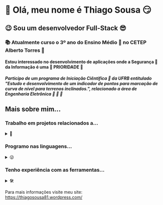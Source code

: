 # 👋 Olá, meu nome é Thiago Sousa 😏  
## 😉 Sou um desenvolvedor Full-Stack 😎
### 📚 Atualmente curso o 3º ano do Ensino Médio 📝 no CETEP Alberto Torres 🍎
#### Estou interessado no desenvolvimento de aplicações onde a Segurança 🔐 da Informação é uma 🚨 PRIORIDADE 🚨
##### Participo de um programa de Iniciação Ciêntífica 🔬 da UFRB entitulado "Estudo e desenvolvimento de um indicador de pontos para marcação de curva de nível para terrenos inclinados.", relacionado a área de Engenharia Eletrônica 🦾 🦿 🔋

## Mais sobre mim...

### Trabalho em projetos relacionados a...

<details><summary>📝</summary>
  
- ⚙️ Automação comercial ⚙️
- 🔐 Segurança da informação 🔐
- 🤖 Aprendizado de máquina 🤖
- 🧐 Análise de sistemas 🧐
- ✅ Qualidade de software ✅
- 💰 Empreendedorismo digital 💰
  
</details>
  
### Programo nas linguagens...

<details><summary>😜</summary>
  
| Linguagem | Nível de aprendizado | Tempo de trabalho com a linguagem |
| --------- | -------------------- | ------ |
| SQL | Sênior | 3 anos |
| C# | Sênior | 3 anos |
| Python | Pleno | 2 anos |
| PHP | Pleno | 2 meses |
| Java | Pleno | 10 meses |
| R | Júnior | 4 meses |
| HTML | Pleno | 1 ano |
| CSS | Pleno | 3 meses |
| Java Script | Júnior | 2 meses |
| XML | Júnior | 2 anos |
| Visual Basic | Júnior | Estudei por 3 meses mas parei | 
| C++ | Aprendiz | 1 mês |
| C | Aprendiz | 1 mês |
| Fortran | Aprendiz | Estudei por 1 mês mas parei |
  
</details>

### Tenho experiência com as ferramentas... 
<details><summary>🛠️</summary>
  
#### Para desenvolvimento e análise de algoritmos de encriptação 📜 🔐 🔍
<details><summary>Ferramentas</summary>
  
- Encryption's Builder Studio (desenvolvido por mim)
  
</details>

#### Para desenvolvimento de Redes de Computadores 📡
<details><summary>Ferramentas</summary>
  
- Cisco Packet Tracer
  
</details>

#### Para desenvolvimento web 🌐
<details><summary>Ferramentas</summary>
  
- Git-Hub Codespaces
- VS Code
- PyCharm
- Scratch (Considere como algo que direciona para o aprendizado de Java Script)
- Online GDB
- Bootstrap
- WordPress
- Nicepage
  
</details>

#### Para desenvolvimento em desktop 🖥️
<details><summary>Ferramentas</summary>
  
- IDLE Python
- PowerShell ISE (incluindo CMD)
- PS Script Pad (Editor visual de formulários C# em PowerShell)
- Microsoft Visual Studio Community (uso da mesma forma que VS Code, mas é bem melhor)
- Microsoft Small Basic
- Small Basic CLI (Desenvolvido por mim)
- Godot (tive pouco tempo com ele, mas aprendi o essencial)
  
</details>

#### Para desenvolvimento Android 📲
<details><summary>Ferramentas</summary>
  
- PyDroid
- AppInventor
- Kodular Code

Obs.: Ainda não trabalho com aplicativos para celular pois tenho muito o que aprender nessa área!
  
</details>

#### Para ciência de dados 🎲
<details><summary>Ferramentas</summary>
  
- R Studio Cloud
- phpMyAdmin
- SQLite
- Microsoft SQL Server
- MySQL
- brModelo
  
</details>

#### Para gestão de eficiente de e-mails de domínios 📩
<details><summary>Ferramentas</summary>
  
- Microsoft Outlook 2019
- Gmail
  
</details>
  
#### Para hospedagem gratuita ☁️
<details><summary>Ferramentas</summary>
  
- Infinity Free
- Google Drive (Hospedagem simples e fácil para iniciantes)
  
</details>
</details>

Para mais informações visite meu site: https://thiagosousa81.wordpress.com/
<!---
ThiagoSousa81/ThiagoSousa81 is a ✨ special ✨ repository because its `README.md` (this file) appears on your GitHub profile.
You can click the Preview link to take a look at your changes.
--->
